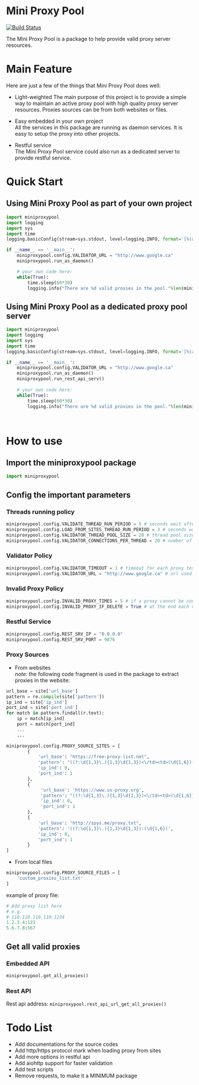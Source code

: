 Mini Proxy Pool
=================

[![Build Status](https://travis-ci.org/xwdeng/MiniProxyPool.svg?branch=master)](https://travis-ci.org/xwdeng/MiniProxyPool)

The Mini Proxy Pool is a package to help provide valid proxy server resources.

# Main Feature
Here are just a few of the things that Mini Proxy Pool does well:

- Light-weighted
  The main purpose of this project is to provide a simple way to maintain an active proxy pool with high quality proxy server resources. Proxies sources can be from both websites or files.

- Easy embedded in your own project  
  All the services in this package are running as daemon services. It is easy to setup the proxy into other projects.

- Restful service  
  The Mini Proxy Pool service could also run as a dedicated server to provide restful service.


# Quick Start
## Using Mini Proxy Pool as part of your own project
```python
import miniproxypool
import logging
import sys
import time
logging.basicConfig(stream=sys.stdout, level=logging.INFO, format='[%(asctime)s] [%(levelname)s] [%(threadName)10s] %(message)s', datefmt='%Y-%m-%d %H:%M:%S',)

if __name__ == '__main__':
    miniproxypool.config.VALIDATOR_URL = "http://www.google.ca"
    miniproxypool.run_as_daemon()

    # your own code here:
    while(True):
        time.sleep(60*30)
        logging.info("There are %d valid proxies in the pool."%len(miniproxypool.get_all_proxies()))

```

## Using Mini Proxy Pool as a dedicated proxy pool server
```python
import miniproxypool
import logging
import sys
import time
logging.basicConfig(stream=sys.stdout, level=logging.INFO, format='[%(asctime)s] [%(levelname)s] [%(threadName)10s] %(message)s', datefmt='%Y-%m-%d %H:%M:%S',)

if __name__ == '__main__':
    miniproxypool.config.VALIDATOR_URL = "http://www.google.ca"
    miniproxypool.run_as_daemon()
    miniproxypool.run_rest_api_serv()
    
    # your own code here:
    while(True):
        time.sleep(60*30)
        logging.info("There are %d valid proxies in the pool."%len(miniproxypool.get_all_proxies()))

    
```

# How to use
## Import the miniproxypool package
```python
import miniproxypool
```
## Config the important parameters

### Threads running policy
```python
miniproxypool.config.VALIDATE_THREAD_RUN_PERIOD = 5 # seconds wait after each validation
miniproxypool.config.LOAD_FROM_SITES_THREAD_RUN_PERIOD = 3 # seconds wait after each loading from sites
miniproxypool.config.VALIDATOR_THREAD_POOL_SIZE = 20 # thread pool size for validation task
miniproxypool.config.VALIDATOR_CONNECTIONS_PER_THREAD = 20 # number of proxies that each thread should deal with

```

### Validator Policy  
```python
miniproxypool.config.VALIDATOR_TIMEOUT = 1 # timeout for each proxy testing
miniproxypool.config.VALIDATOR_URL = "http://www.google.ca" # url used for each proxy testing
```

### Invalid Proxy Policy
```python
miniproxypool.config.INVALID_PROXY_TIMES = 5 # if a proxy cannot be connected for VALIDATOR_DEFINE_INVALID_TIMES time, it is defined as invalid
miniproxypool.config.INVALID_PROXY_IF_DELETE = True # at the end each validation cycle, whether to delete invalid proxy in DB
```

### Restful Service  
```python
miniproxypool.config.REST_SRV_IP = "0.0.0.0"
miniproxypool.config.REST_SRV_PORT = 9876
```

### Proxy Sources

- From websites  
*note:* the following code fragment is used in the package to extract proxies in the website:

```python
url_base = site['url_base']
pattern = re.compile(site['pattern'])
ip_ind = site['ip_ind']
port_ind = site['port_ind']
for match in pattern.findall(r.text):
    ip = match[ip_ind]
    port = match[port_ind]
    ...
    ...


```
 
```python
miniproxypool.config.PROXY_SOURCE_SITES = [
        {
            'url_base': "https://free-proxy-list.net",
            'pattern': "((?:\d{1,3}\.){1,3}\d{1,3})<\/td><td>(\d{1,6})(.{1,200})<td class='hx'>(.{2,3})",
            'ip_ind': 0,
            'port_ind': 1
        },
        {
             'url_base': 'https://www.us-proxy.org',
             'pattern': "((?:\d{1,3}\.){1,3}\d{1,3})<\/td><td>(\d{1,6})(.{1,200})<td class='hx'>(.{2,3})",
             'ip_ind': 0,
             'port_ind': 1
        },
        {
            'url_base': "http://spys.me/proxy.txt",
            'pattern': '((?:\d{1,3}\.){1,3}\d{1,3}):(\d{1,6})',
            'ip_ind': 0,
            'port_ind': 1
        }
]
```

- From local files  
```python
miniproxypool.config.PROXY_SOURCE_FILES = [
    'custom_proxies_list.txt'
]
```
example of proxy file:  
```python
# Add proxy list here
# e.g.
# 110.110.110.110:1234
1.2.3.4:123
5.6.7.8:567
```

## Get all valid proxies
### Embedded API
```python
miniproxypool.get_all_proxies()
```
### Rest API
Rest api address: `miniproxypool.rest_api_url_get_all_proxies()`

# Todo List
- Add documentations for the source codes
- Add http/https protocol mark when loading proxy from sites
- Add more options in restful api
- Add aiohttp support for faster validation
- Add test scripts
- Remove requests, to make it a MINIMUM package
